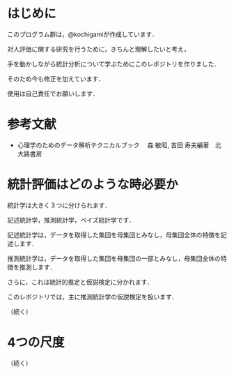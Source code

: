 # はじめに

このプログラム群は，@kochigamiが作成しています．

対人評価に関する研究を行うために，きちんと理解したいと考え，

手を動かしながら統計分析について学ぶためにこのレポジトリを作りました．

そのため今も修正を加えています．

使用は自己責任でお願いします．

# 参考文献

- 心理学のためのデータ解析テクニカルブック　 森 敏昭, 吉田 寿夫編著　北大路書房

# 統計評価はどのような時必要か

統計学は大きく３つに分けられます．

記述統計学，推測統計学，ベイズ統計学です．

記述統計学は，データを取得した集団を母集団とみなし，母集団全体の特徴を記述します．

推測統計学は，データを取得した集団を母集団の一部とみなし，母集団全体の特徴を推測します．

さらに，これは統計的推定と仮説検定に分かれます．

このレポジトリでは，主に推測統計学の仮説検定を扱います．

（続く）

# 4つの尺度

（続く）

